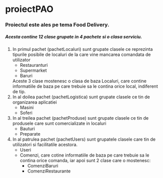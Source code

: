 # proiectPAO

### Proiectul este ales pe tema Food Delivery. 
##### Acesta contine 12 clase grupate in 4 pachete si o clasa serviciu.
<ol>
  <li>
    In primul pachet (pachetLocaluri) sunt grupate clasele ce reprezinta tipurile posibile de localuri de la care vine mancarea comandata de utilizator
    <ul>
      <li> Restauranturi</li>
      <li> Supermarket </li>
      <li> Baruri </li>
    </ul>
    Aceste 3 clase mostenesc o clasa de baza Localuri, care contine informatiile de baza pe care trebuie sa le contina orice local, indiferent de tip.
  </li>
  
  <li>
    In al doilea pachet (pachetLogistica) sunt grupate clasele ce tin de organizarea aplicatiei
    <ul>
      <li> Masini</li>
      <li> Soferi</li>
    </ul>
  </li>
  
  <li>
    In al treilea pachet (pachetProduse) sunt grupate clasele ce tin de produsele care sunt comercializate in localuri
    <ul>
      <li> Bauturi</li>
      <li> Preparate</li>
    </ul>
  </li>
  
  <li>
    In al patrulea pachet (pachetUsers) sunt grupatele clasele care tin de utilizatori si facilitatile acestora.
    <ul>
      <li> Useri</li>
      <li> 
        Comenzi, care cotine informatiile de baza pe care trebuie sa le contina orice comanda, iar apoi sunt 2 clase care o mostenesc:
          <ul>
            <li> ComenziBaruri</li>
            <li> ComenziRestaurante</li>
          </ul>
      </li>
    </ul>
  </li>
</ol>
